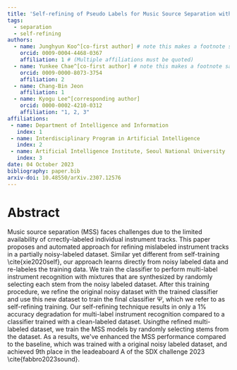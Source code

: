 ```yaml
---
title: 'Self-refining of Pseudo Labels for Music Source Separation with Noisy Labeled Data'
tags:
  - separation
  - self-refining
authors:
  - name: Junghyun Koo^[co-first author] # note this makes a footnote saying 'co-first author'
    orcid: 0009-0004-4468-0367
    affiliation: 1 # (Multiple affiliations must be quoted)
  - name: Yunkee Chae^[co-first author] # note this makes a footnote saying 'co-first author'
    orcid: 0009-0000-8073-3754
    affiliation: 2
  - name: Chang-Bin Jeon
    affiliation: 1
  - name: Kyogu Lee^[corresponding author]
    orcid: 0000-0002-4210-0312
    affiliation: "1, 2, 3"
affiliations:
 - name: Department of Intelligence and Information
   index: 1
 - name: Interdisciplinary Program in Artificial Intelligence
   index: 2
 - name: Artificial Intelligence Institute, Seoul National University
   index: 3
date: 04 October 2023
bibliography: paper.bib
arxiv-doi: 10.48550/arXiv.2307.12576
---
```


# Abstract

Music source separation (MSS) faces challenges due to the limited availability of crrectly-labeled individual instrument tracks.
This paper proposes and automated approach for refining mislabeled instrument tracks in a partially noisy-labeled dataset.
Similar yet different from self-training \cite{xie2020self}, our approach learns directly from noisy labeled data and re-labeles the training data.
We train the classifier to perform multi-label instrument recognition with mixtures that are synthesized by randomly selecting each stem from the noisy labeled dataset.
After this training procedure, we refine the original noisy dataset with the trained classifier and use this new dataset to train the final classifier $\Psi$, which we refer to as self-refining training.
Our self-refining technique results in only a 1% accuracy degradation for multi-label instrument recognition compared to a classifier trained with a clean-labeled dataset. 
Usingthe refined multi-labeled dataset, we train the MSS models by randomly selecting stems from the dataset.
As a results, we've enhanced the MSS performance compared to the baseline, which was trained with a original noisy labeled dataset, and achieved 9th place in the leadeaboard A of the SDX challenge 2023 \cite{fabbro2023sound}.